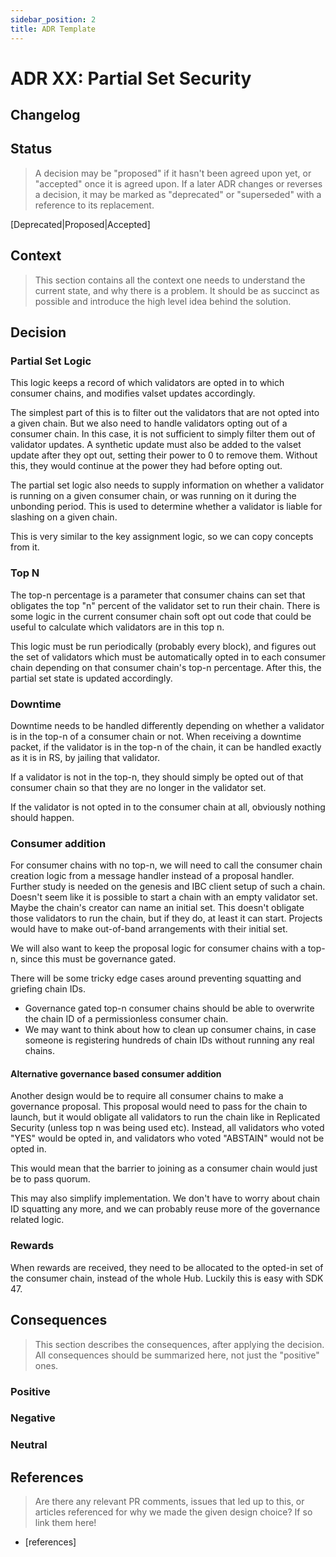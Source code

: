 ```yaml
---
sidebar_position: 2
title: ADR Template
---
```

# ADR XX: Partial Set Security

## Changelog

## Status

> A decision may be "proposed" if it hasn't been agreed upon yet, or "accepted" once it is agreed upon. If a later ADR changes or reverses a decision, it may be marked as "deprecated" or "superseded" with a reference to its replacement.

[Deprecated|Proposed|Accepted]

## Context

> This section contains all the context one needs to understand the current state, and why there is a problem. It should be as succinct as possible and introduce the high level idea behind the solution.

## Decision

### Partial Set Logic

This logic keeps a record of which validators are opted in to which consumer chains, and modifies valset updates accordingly.

The simplest part of this is to filter out the validators that are not opted into a given chain. But we also need to handle validators opting out of a consumer chain. In this case, it is not sufficient to simply filter them out of validator updates. A synthetic update must also be added to the valset update after they opt out, setting their power to 0 to remove them. Without this, they would continue at the power they had before opting out.

The partial set logic also needs to supply information on whether a validator is running on a given consumer chain, or was running on it during the unbonding period. This is used to determine whether a validator is liable for slashing on a given chain.

This is very similar to the key assignment logic, so we can copy concepts from it.

### Top N

The top-n percentage is a parameter that consumer chains can set that obligates the top "n" percent of the validator set to run their chain. There is some logic in the current consumer chain soft opt out code that could be useful to calculate which validators are in this top n.

This logic must be run periodically (probably every block), and figures out the set of validators which must be automatically opted in to each consumer chain depending on that consumer chain's top-n percentage. After this, the partial set state is updated accordingly.

### Downtime

Downtime needs to be handled differently depending on whether a validator is in the top-n of a consumer chain or not. When receiving a downtime packet, if the validator is in the top-n of the chain, it can be handled exactly as it is in RS, by jailing that validator.

If a validator is not in the top-n, they should simply be opted out of that consumer chain so that they are no longer in the validator set.

If the validator is not opted in to the consumer chain at all, obviously nothing should happen.

### Consumer addition

For consumer chains with no top-n, we will need to call the consumer chain creation logic from a message handler instead of a proposal handler. Further study is needed on the genesis and IBC client setup of such a chain. Doesn't seem like it is possible to start a chain with an empty validator set. Maybe the chain's creator can name an initial set. This doesn't obligate those validators to run the chain, but if they do, at least it can start. Projects would have to make out-of-band arrangements with their initial set.

We will also want to keep the proposal logic for consumer chains with a top-n, since this must be governance gated.

There will be some tricky edge cases around preventing squatting and griefing chain IDs.

- Governance gated top-n consumer chains should be able to overwrite the chain ID of a permissionless consumer chain.
- We may want to think about how to clean up consumer chains, in case someone is registering hundreds of chain IDs without running any real chains.

#### Alternative governance based consumer addition

Another design would be to require all consumer chains to make a governance proposal. This proposal would need to pass for the chain to launch, but it would obligate all validators to run the chain like in Replicated Security (unless top n was being used etc). Instead, all validators who voted "YES" would be opted in, and validators who voted "ABSTAIN" would not be opted in.

This would mean that the barrier to joining as a consumer chain would just be to pass quorum.

This may also simplify implementation. We don't have to worry about chain ID squatting any more, and we can probably reuse more of the governance related logic.

### Rewards

When rewards are received, they need to be allocated to the opted-in set of the consumer chain, instead of the whole Hub. Luckily this is easy with SDK 47.

## Consequences

> This section describes the consequences, after applying the decision. All consequences should be summarized here, not just the "positive" ones.

### Positive

### Negative

### Neutral

## References

> Are there any relevant PR comments, issues that led up to this, or articles referenced for why we made the given design choice? If so link them here!

- [references]
